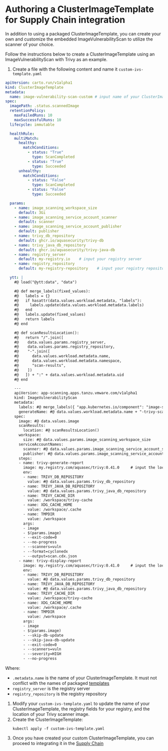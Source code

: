 # Authoring a ClusterImageTemplate for Supply Chain integration

In addition to using a packaged ClusterImageTemplate, you can create your own and customize the embedded ImageVulnerabilityScan to utilize the scanner of your choice.

Follow the instructions below to create a ClusterImageTemplate using an ImageVulnerabilityScan with Trivy as an example.

1. Create a file with the following content and name it `custom-ivs-template.yaml`

```yaml
apiVersion: carto.run/v1alpha1
kind: ClusterImageTemplate
metadata:
  name: image-vulnerability-scan-custom # input name of your ClusterImageTemplate
spec:
  imagePath: .status.scannedImage
  retentionPolicy:
    maxFailedRuns: 10
    maxSuccessfulRuns: 10
  lifecycle: immutable

  healthRule:
    multiMatch:
      healthy:
        matchConditions:
          - status: "True"
            type: ScanCompleted
          - status: "True"
            type: Succeeded
      unhealthy:
        matchConditions:
          - status: "False"
            type: ScanCompleted
          - status: "False"
            type: Succeeded

  params:
    - name: image_scanning_workspace_size
      default: 3Gi
    - name: image_scanning_service_account_scanner
      default: scanner
    - name: image_scanning_service_account_publisher
      default: publisher
    - name: trivy_db_repository
      default: ghcr.io/aquasecurity/trivy-db
    - name: trivy_java_db_repository
      default: ghcr.io/aquasecurity/trivy-java-db
    - name: registry_server
      default: my-registry.io    # input your registry server
    - name: registry_repository
      default: my-registry-repository    # input your registry repository

  ytt: |
    #@ load("@ytt:data", "data")

    #@ def merge_labels(fixed_values):
    #@   labels = {}
    #@   if hasattr(data.values.workload.metadata, "labels"):
    #@     labels.update(data.values.workload.metadata.labels)
    #@   end
    #@   labels.update(fixed_values)
    #@   return labels
    #@ end

    #@ def scanResultsLocation():
    #@   return "/".join([
    #@    data.values.params.registry_server,
    #@    data.values.params.registry_repository,
    #@    "-".join([
    #@      data.values.workload.metadata.name,
    #@      data.values.workload.metadata.namespace,
    #@      "scan-results",
    #@    ])
    #@   ]) + ":" + data.values.workload.metadata.uid
    #@ end

    ---
    apiVersion: app-scanning.apps.tanzu.vmware.com/v1alpha1
    kind: ImageVulnerabilityScan
    metadata:
      labels: #@ merge_labels({ "app.kubernetes.io/component": "image-scan" })
      generateName: #@ data.values.workload.metadata.name + "-trivy-scan-"
    spec:
      image: #@ data.values.image
      scanResults:
        location: #@ scanResultsLocation()
      workspace:
        size: #@ data.values.params.image_scanning_workspace_size
      serviceAccountNames:
        scanner: #@ data.values.params.image_scanning_service_account_scanner
        publisher: #@ data.values.params.image_scanning_service_account_publisher
      steps:
      - name: trivy-generate-report
        image: my.registry.com/aquasec/trivy:0.41.0     # input the location of your trivy scanner image
        env:
        - name: TRIVY_DB_REPOSITORY
          value: #@ data.values.params.trivy_db_repository
        - name: TRIVY_JAVA_DB_REPOSITORY
          value: #@ data.values.params.trivy_java_db_repository
        - name: TRIVY_CACHE_DIR
          value: /workspace/trivy-cache
        - name: XDG_CACHE_HOME
          value: /workspace/.cache
        - name: TMPDIR
          value: /workspace
        args:
        - image
        - $(params.image)
        - --exit-code=0
        - --no-progress
        - --scanners=vuln
        - --format=cyclonedx
        - --output=scan.cdx.json
      - name: trivy-display-report
        image: my.registry.com/aquasec/trivy:0.41.0     # input the location of your trivy scanner image
        env:
        - name: TRIVY_DB_REPOSITORY
          value: #@ data.values.params.trivy_db_repository
        - name: TRIVY_JAVA_DB_REPOSITORY
          value: #@ data.values.params.trivy_java_db_repository
        - name: TRIVY_CACHE_DIR
          value: /workspace/trivy-cache
        - name: XDG_CACHE_HOME
          value: /workspace/.cache
        - name: TMPDIR
          value: /workspace
        args:
        - image
        - $(params.image)
        - --skip-db-update
        - --skip-java-db-update
        - --exit-code=0
        - --scanners=vuln
        - --severity=HIGH
        - --no-progress
```
Where:
- `.metadata.name` is the name of your ClusterImageTemplate. It must not conflict with the names of packaged [templates](../scc/authoring-supply-chains.hbs.md#providing-your-own-templates)
- `registry_server` is the registry server
- `registry_repository` is the registry repository

1. Modify your `custom-ivs-template.yaml` to update the name of your ClusterImageTemplate, the registry fields for your registry, and the location of your Trivy scanner image.
1. Create the ClusterImageTemplate:
    ```console
    kubectl apply -f custom-ivs-template.yaml
    ```
1. Once you have created your custom ClusterImageTemplate, you can proceed to integrating it in the [Supply Chain](./app-scanning-alpha.hbs.md#integrating-with-the-out-of-the-box-supply-chain)